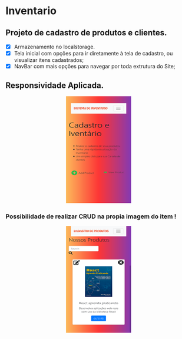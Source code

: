 # Inventario
## Projeto de cadastro de produtos e clientes.
- [x] Armazenamento no localstorage.
- [x] Tela inicial com opções para ir diretamente à tela de cadastro, ou visualizar itens cadastrados;
- [x] NavBar com mais opções para navegar por toda extrutura do Site;

## Responsividade Aplicada.

   <p align ="center">
      <img width="177" height="290" src="images/telaInicial.png">
   </p>
   
   ### Possibilidade de realizar CRUD na propia imagem do item ! 
   
   <p align ="center">
     <img width="177" height="290" src="images/itens.png">
   </p>



